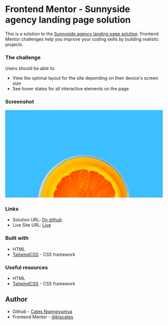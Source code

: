 # Frontend Mentor - Sunnyside agency landing page solution

This is a solution to the [Sunnyside agency landing page solution](https://www.frontendmentor.io/challenges/manage-landing-page-SLXqC6P5). Frontend Mentor challenges help you improve your coding skills by building realistic projects.

### The challenge

Users should be able to:

- View the optimal layout for the site depending on their device's screen size
- See hover states for all interactive elements on the page

### Screenshot

![Sunnyside agency landing page](/images/desktop/image-header.jpg)

### Links

- Solution URL: [On github](https://github.com/ktscates/sunnyside-landing-page)
- Live Site URL: [Live](https://gregarious-flan-6a0381.netlify.app/)

### Built with

- HTML
- [TailwindCSS](https://tailwindcss.com/) - CSS framework

### Useful resources

- HTML
- [TailwindCSS](https://tailwindcss.com/) - CSS framework

## Author

- Github - [Cates Nsengiyumva](https://github.com/ktscates)
- Frontend Mentor - [@ktscates](https://www.frontendmentor.io/profile/ktscates)
